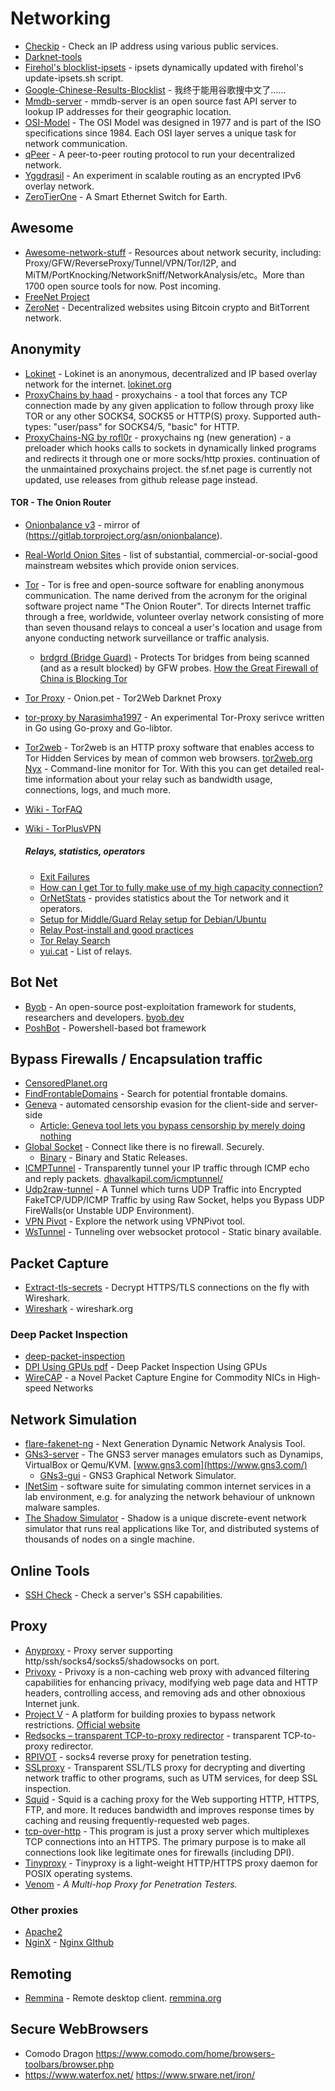# Networking
- [Checkip](https://github.com/jreisinger/checkip) - Check an IP address using various public services.
- [Darknet-tools](https://cybercoplabs.net/article/darknet-tools)
- [Firehol's blocklist-ipsets](https://github.com/firehol/blocklist-ipsets) - ipsets dynamically updated with firehol's update-ipsets.sh script.
- [Google-Chinese-Results-Blocklist](https://github.com/cobaltdisco/Google-Chinese-Results-Blocklist) - 我终于能用谷歌搜中文了…… 
- [Mmdb-server](https://github.com/adulau/mmdb-server) - mmdb-server is an open source fast API server to lookup IP addresses for their geographic location.
- [OSI-Model](https://osi-model.com/) - The OSI Model was designed in 1977 and is part of the ISO specifications since 1984. Each OSI layer serves a unique task for network communication.
- [qPeer](https://github.com/Quimzy/qPeer) - A peer-to-peer routing protocol to run your decentralized network.
- [Yggdrasil](https://github.com/yggdrasil-network/yggdrasil-go) - An experiment in scalable routing as an encrypted IPv6 overlay network.
- [ZeroTierOne](https://github.com/zerotier/ZeroTierOne) - A Smart Ethernet Switch for Earth.

## Awesome
- [Awesome-network-stuff](https://github.com/alphaSeclab/awesome-network-stuff) - Resources about network security, including: Proxy/GFW/ReverseProxy/Tunnel/VPN/Tor/I2P, and MiTM/PortKnocking/NetworkSniff/NetworkAnalysis/etc。More than 1700 open source tools for now. Post incoming.
- [FreeNet Project](https://freenetproject.org)
- [ZeroNet](https://github.com/HelloZeroNet/ZeroNet#how-to-join) - Decentralized websites using Bitcoin crypto and BitTorrent network.


## Anonymity
- [Lokinet](https://github.com/oxen-io/lokinet) - Lokinet is an anonymous, decentralized and IP based overlay network for the internet. [lokinet.org](https://lokinet.org/)
- [ProxyChains by haad](https://github.com/haad/proxychains) - proxychains - a tool that forces any TCP connection made by any given application to follow through proxy like TOR or any other SOCKS4, SOCKS5 or HTTP(S) proxy. Supported auth-types: "user/pass" for SOCKS4/5, "basic" for HTTP.
- [ProxyChains-NG by rofl0r](https://github.com/rofl0r/proxychains-ng) - proxychains ng (new generation) - a preloader which hooks calls to sockets in dynamically linked programs and redirects it through one or more socks/http proxies. continuation of the unmaintained proxychains project. the sf.net page is currently not updated, use releases from github release page instead.
#### TOR - The Onion Router
- [Onionbalance v3](https://github.com/asn-d6/onionbalance/) - mirror of (https://gitlab.torproject.org/asn/onionbalance).
- [Real-World Onion Sites](https://github.com/alecmuffett/real-world-onion-sites#tech-and-software) - list of substantial, commercial-or-social-good mainstream websites which provide onion services.
- [Tor](https://www.torproject.org/) - Tor is free and open-source software for enabling anonymous communication. The name derived from the acronym for the original software project name "The Onion Router". Tor directs Internet traffic through a free, worldwide, volunteer overlay network consisting of more than seven thousand relays to conceal a user's location and usage from anyone conducting network surveillance or traffic analysis.
  - [brdgrd (Bridge Guard)](https://github.com/NullHypothesis/brdgrd) - Protects Tor bridges from being scanned (and as a result blocked) by GFW probes. [How the Great Firewall of China is Blocking Tor](https://www.cs.kau.se/philwint/gfw/)
- [Tor Proxy](https://onion.pet/) - Onion.pet - Tor2Web Darknet Proxy
- [tor-proxy by Narasimha1997](https://github.com/Narasimha1997/tor-proxy) - An experimental Tor-Proxy serivce written in Go using Go-proxy and Go-libtor.
- [Tor2web](https://github.com/tor2web/Tor2web) - Tor2web is an HTTP proxy software that enables access to Tor Hidden Services by mean of common web browsers. [tor2web.org](https://www.tor2web.org/)
[Nyx](https://nyx.torproject.org) - Command-line monitor for Tor. With this you can get detailed real-time information about your relay such as bandwidth usage, connections, logs, and much more.
- [Wiki - TorFAQ](https://gitlab.torproject.org/legacy/trac/-/wikis/doc/TorFAQ#CanexitnodeseavesdroponcommunicationsIsntthatbad)
- [Wiki - TorPlusVPN](https://gitlab.torproject.org/legacy/trac/-/wikis/doc/TorPlusVPN)

  ##### Relays, statistics, operators
  - [Exit Failures](https://arthuredelstein.net/exits/)
  - [How can I get Tor to fully make use of my high capacity connection?](https://archives.seul.org/or/relays/Aug-2010/msg00034.html)
  - [OrNetStats](https://nusenu.github.io/OrNetStats/) - provides statistics about the Tor network and it operators.
  - [Setup for Middle/Guard Relay setup for Debian/Ubuntu](https://community.torproject.org/relay/setup/guard/debianubuntu)
  - [Relay Post-install and good practices](https://community.torproject.org/relay/setup/post-install)
  - [Tor Relay Search](https://metrics.torproject.org/rs.html#)
  - [yui.cat](https://yui.cat) - List of relays.

## Bot Net
- [Byob](https://github.com/malwaredllc/byob) - An open-source post-exploitation framework for students, researchers and developers. [byob.dev](https://byob.dev/)
- [PoshBot](https://github.com/poshbotio/PoshBot) - Powershell-based bot framework 

## Bypass Firewalls / Encapsulation traffic
- [CensoredPlanet.org](https://censoredplanet.org/)
- [FindFrontableDomains](https://github.com/rvrsh3ll/FindFrontableDomains) - Search for potential frontable domains.
- [Geneva](https://github.com/Kkevsterrr/geneva) - automated censorship evasion for the client-side and server-side 
  - [Article: Geneva tool lets you bypass censorship by merely doing nothing](https://www.hackread.com/geneva-tool-bypass-censorship-by-doing-nothing/)
- [Global Socket](https://github.com/hackerschoice/gsocket) - Connect like there is no firewall. Securely.
  - [Binary](https://github.com/hackerschoice/binary) - Binary and Static Releases.
- [ICMPTunnel](https://github.com/DhavalKapil/icmptunnel) - Transparently tunnel your IP traffic through ICMP echo and reply packets. [dhavalkapil.com/icmptunnel/](https://dhavalkapil.com/icmptunnel/)
- [Udp2raw-tunnel](https://github.com/wangyu-/udp2raw-tunnel) - A Tunnel which turns UDP Traffic into Encrypted FakeTCP/UDP/ICMP Traffic by using Raw Socket, helps you Bypass UDP FireWalls(or Unstable UDP Environment).
- [VPN Pivot](https://github.com/0x36/VPNPivot) - Explore the network using VPNPivot tool.
- [WsTunnel](https://github.com/erebe/wstunnel) - Tunneling over websocket protocol - Static binary available.

## Packet Capture
- [Extract-tls-secrets](https://github.com/neykov/extract-tls-secrets) - Decrypt HTTPS/TLS connections on the fly with Wireshark.
- [Wireshark](https://github.com/wireshark/wireshark) - wireshark.org

### Deep Packet Inspection
- [deep-packet-inspection](https://devopedia.org/deep-packet-inspection)
- [DPI Using GPUs pdf](https://on-demand.gputechconf.com/gtc/2017/presentation/s7468-wenji-wu-network-traffic-analysis-using-gpus.pdf) - Deep Packet Inspection Using GPUs
- [WireCAP](https://wirecap.fnal.gov/) - a Novel Packet Capture Engine for Commodity NICs in High-speed Networks

## Network Simulation
- [flare-fakenet-ng](https://github.com/fireeye/flare-fakenet-ng) - Next Generation Dynamic Network Analysis Tool.
- [GNs3-server](https://github.com/GNS3/gns3-server) - The GNS3 server manages emulators such as Dynamips, VirtualBox or Qemu/KVM. [www.gns3.com](https://www.gns3.com/)
  - [GNs3-gui](https://github.com/GNS3/gns3-gui) - GNS3 Graphical Network Simulator.
- [INetSim](https://www.inetsim.org/) - software suite for simulating common internet services in a lab environment, e.g. for analyzing the network behaviour of unknown malware samples. 
- [The Shadow Simulator](https://github.com/shadow/shadow) - Shadow is a unique discrete-event network simulator that runs real applications like Tor, and distributed systems of thousands of nodes on a single machine. 

## Online Tools
- [SSH Check](https://sshcheck.com/) - Check a server's SSH capabilities.

## Proxy
- [Anyproxy](https://github.com/wzshiming/anyproxy) - Proxy server supporting http/ssh/socks4/socks5/shadowsocks on port.
- [Privoxy](https://www.privoxy.org/) - Privoxy is a non-caching web proxy with advanced filtering capabilities for enhancing privacy, modifying web page data and HTTP headers, controlling access, and removing ads and other obnoxious Internet junk.
- [Project V](https://github.com/v2fly/v2ray-core) - A platform for building proxies to bypass network restrictions. [Official website](https://www.v2fly.org)
- [Redsocks – transparent TCP-to-proxy redirector](https://github.com/darkk/redsocks) -  transparent TCP-to-proxy redirector.
- [RPIVOT](https://github.com/klsecservices/rpivot) - socks4 reverse proxy for penetration testing.
- [SSLproxy](https://github.com/sonertari/SSLproxy) - Transparent SSL/TLS proxy for decrypting and diverting network traffic to other programs, such as UTM services, for deep SSL inspection.
- [Squid](http://www.squid-cache.org/) - Squid is a caching proxy for the Web supporting HTTP, HTTPS, FTP, and more. It reduces bandwidth and improves response times by caching and reusing frequently-requested web pages.
- [tcp-over-http](https://github.com/neex/tcp-over-http#current-status) - This program is just a proxy server which multiplexes TCP connections into an HTTPS. The primary purpose is to make all connections look like legitimate ones for firewalls (including DPI).
- [Tinyproxy](https://github.com/tinyproxy/tinyproxy) - Tinyproxy is a light-weight HTTP/HTTPS proxy daemon for POSIX operating systems.
- [Venom](https://github.com/Dliv3/Venom) - _A Multi-hop Proxy for Penetration Testers._

### Other proxies
- [Apache2](https://httpd.apache.org/)
- [NginX](https://www.nginx.com/) - [Nginx GIthub](https://github.com/nginx/nginx)

## Remoting
- [Remmina](https://gitlab.com/Remmina/Remmina) - Remote desktop client. [remmina.org](http://remmina.org/)

## Secure WebBrowsers
- Comodo Dragon https://www.comodo.com/home/browsers-toolbars/browser.php
- https://www.waterfox.net/
https://www.srware.net/iron/
